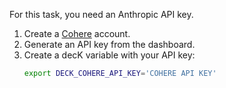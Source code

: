 For this task, you need an Anthropic API key.
1. Create a [Cohere](https://dashboard.cohere.com/welcome/register) account.
1. Generate an API key from the dashboard.
1. Create a decK variable with your API key:
   ```sh
   export DECK_COHERE_API_KEY='COHERE API KEY'
   ```